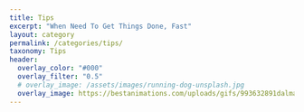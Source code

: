 ```yaml
---
title: Tips
excerpt: "When Need To Get Things Done, Fast"
layout: category
permalink: /categories/tips/
taxonomy: Tips
header:
  overlay_color: "#000"
  overlay_filter: "0.5"
  # overlay_image: /assets/images/running-dog-unsplash.jpg
  overlay_image: https://bestanimations.com/uploads/gifs/993632891dalmation-illustration-gif.gif#.YJK-N0cfE8M.link
---
```

